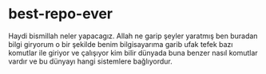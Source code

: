 # best-repo-ever 

Haydi bismillah neler yapacagız. Allah ne garip  şeyler yaratmış ben buradan bilgi giryorum o bir şekilde benim bilgisayarıma garib ufak tefek bazı komutlar ile giriyor ve çalışıyor kim bilir dünyada buna benzer nasıl komutlar vardır ve bu dünyayı hangi sistemlere bağlıyordur.
